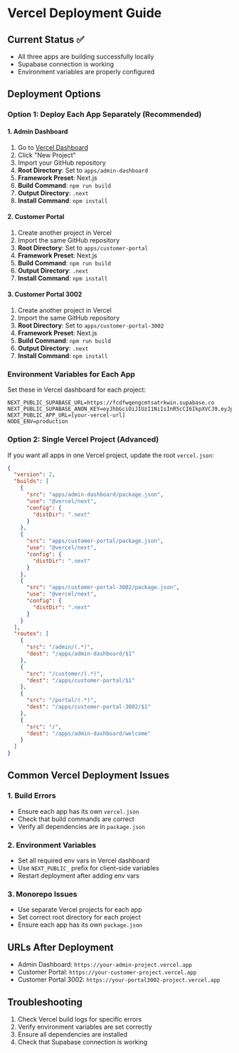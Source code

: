 # Vercel Deployment Guide

## Current Status ✅
- All three apps are building successfully locally
- Supabase connection is working
- Environment variables are properly configured

## Deployment Options

### Option 1: Deploy Each App Separately (Recommended)

#### 1. Admin Dashboard
1. Go to [Vercel Dashboard](https://vercel.com/dashboard)
2. Click "New Project"
3. Import your GitHub repository
4. **Root Directory**: Set to `apps/admin-dashboard`
5. **Framework Preset**: Next.js
6. **Build Command**: `npm run build`
7. **Output Directory**: `.next`
8. **Install Command**: `npm install`

#### 2. Customer Portal
1. Create another project in Vercel
2. Import the same GitHub repository
3. **Root Directory**: Set to `apps/customer-portal`
4. **Framework Preset**: Next.js
5. **Build Command**: `npm run build`
6. **Output Directory**: `.next`
7. **Install Command**: `npm install`

#### 3. Customer Portal 3002
1. Create another project in Vercel
2. Import the same GitHub repository
3. **Root Directory**: Set to `apps/customer-portal-3002`
4. **Framework Preset**: Next.js
5. **Build Command**: `npm run build`
6. **Output Directory**: `.next`
7. **Install Command**: `npm install`

### Environment Variables for Each App

Set these in Vercel dashboard for each project:

```
NEXT_PUBLIC_SUPABASE_URL=https://fcdfwqengcmtsatrkwin.supabase.co
NEXT_PUBLIC_SUPABASE_ANON_KEY=eyJhbGciOiJIUzI1NiIsInR5cCI6IkpXVCJ9.eyJpc3MiOiJzdXBhYmFzZSIsInJlZiI6ImZjZGZ3cWVuZ2NtdHNhdHJrd2luIiwicm9sZSI6ImFub24iLCJpYXQiOjE3NTc3MTI1MjAsImV4cCI6MjA3MzI4ODUyMH0.e0VLoxpCLdXzPX0ihTcJiXPmnf3mn9o1Go1hKYvXENE
NEXT_PUBLIC_APP_URL=[your-vercel-url]
NODE_ENV=production
```

### Option 2: Single Vercel Project (Advanced)

If you want all apps in one Vercel project, update the root `vercel.json`:

```json
{
  "version": 2,
  "builds": [
    {
      "src": "apps/admin-dashboard/package.json",
      "use": "@vercel/next",
      "config": {
        "distDir": ".next"
      }
    },
    {
      "src": "apps/customer-portal/package.json", 
      "use": "@vercel/next",
      "config": {
        "distDir": ".next"
      }
    },
    {
      "src": "apps/customer-portal-3002/package.json",
      "use": "@vercel/next", 
      "config": {
        "distDir": ".next"
      }
    }
  ],
  "routes": [
    {
      "src": "/admin/(.*)",
      "dest": "/apps/admin-dashboard/$1"
    },
    {
      "src": "/customer/(.*)",
      "dest": "/apps/customer-portal/$1"
    },
    {
      "src": "/portal/(.*)",
      "dest": "/apps/customer-portal-3002/$1"
    },
    {
      "src": "/",
      "dest": "/apps/admin-dashboard/welcome"
    }
  ]
}
```

## Common Vercel Deployment Issues

### 1. Build Errors
- Ensure each app has its own `vercel.json`
- Check that build commands are correct
- Verify all dependencies are in `package.json`

### 2. Environment Variables
- Set all required env vars in Vercel dashboard
- Use `NEXT_PUBLIC_` prefix for client-side variables
- Restart deployment after adding env vars

### 3. Monorepo Issues
- Use separate Vercel projects for each app
- Set correct root directory for each project
- Ensure each app has its own `package.json`

## URLs After Deployment
- Admin Dashboard: `https://your-admin-project.vercel.app`
- Customer Portal: `https://your-customer-project.vercel.app`
- Customer Portal 3002: `https://your-portal3002-project.vercel.app`

## Troubleshooting
1. Check Vercel build logs for specific errors
2. Verify environment variables are set correctly
3. Ensure all dependencies are installed
4. Check that Supabase connection is working
